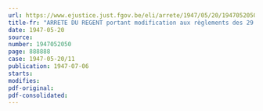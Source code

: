 ```yaml
---
url: https://www.ejustice.just.fgov.be/eli/arrete/1947/05/20/1947052050/justel
title-fr: "ARRETE DU REGENT portant modification aux règlements des 29 et 31 décembre 1928-20 juin 1935, fixant les conditions que doivent remplir les écoles primaires et gardiennes communes, adoptées et adoptables pour bénéficier des subsides de l'Etat"
date: 1947-05-20
source:
number: 1947052050
page: 888888
case: 1947-05-20/11
publication: 1947-07-06
starts:
modifies:
pdf-original:
pdf-consolidated:
---
```


